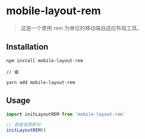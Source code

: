 # mobile-layout-rem
> 这是一个使用 rem 为单位的移动端自适应布局工具。

## Installation

    npm install mobile-layout-rem

    // 或

    yarn add mobile-layout-rem

## Usage
```javascript
import initLayoutREM from 'mobile-layout-rem'

// 直接调用即可
initLayoutREM()
```
